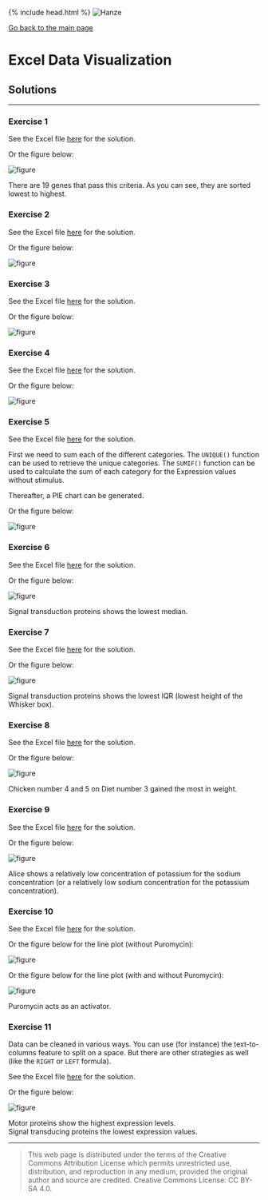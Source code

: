 {% include head.html %}
![Hanze](../hanze/hanze.png)

[Go back to the main page](../index.md)


# Excel Data Visualization

## Solutions

---

### Exercise 1

See the Excel file [here](./files_13_data_visualization_solutions/exercise01/exercise01.xlsx) for the solution.

Or the figure below:

![figure](./files_13_data_visualization_solutions/exercise01/fig01.png)


There are 19 genes that pass this criteria. 
As you can see, they are sorted lowest to highest.

### Exercise 2

See the Excel file [here](./files_13_data_visualization_solutions/exercise02/exercise02.xlsx) for the solution.

Or the figure below:

![figure](./files_13_data_visualization_solutions/exercise02/fig01.png)

### Exercise 3

See the Excel file [here](./files_13_data_visualization_solutions/exercise03/exercise03.xlsx) for the solution.

Or the figure below:

![figure](./files_13_data_visualization_solutions/exercise03/fig01.png)

### Exercise 4

See the Excel file [here](./files_13_data_visualization_solutions/exercise04/exercise04.xlsx) for the solution.

Or the figure below:

![figure](./files_13_data_visualization_solutions/exercise04/fig01.png)


### Exercise 5

See the Excel file [here](./files_13_data_visualization_solutions/exercise05/exercise05.xlsx) for the solution.

First we need to sum each of the different categories.
The `UNIQUE()` function can be used to retrieve the unique categories.
The `SUMIF()` function can be used to calculate the sum of each category for the Expression values without stimulus.

Thereafter, a PIE chart can be generated.

Or the figure below:

![figure](./files_13_data_visualization_solutions/exercise05/fig01.png)


### Exercise 6

See the Excel file [here](./files_13_data_visualization_solutions/exercise06/exercise06.xlsx) for the solution.

Or the figure below:

![figure](./files_13_data_visualization_solutions/exercise06/fig01.png)

Signal transduction proteins shows the lowest median.  

### Exercise 7

See the Excel file [here](./files_13_data_visualization_solutions/exercise07/exercise07.xlsx) for the solution.

Or the figure below:

![figure](./files_13_data_visualization_solutions/exercise07/fig01.png)

Signal transduction proteins shows the lowest IQR (lowest height of the Whisker box).  


### Exercise 8

See the Excel file [here](./files_13_data_visualization_solutions/exercise08/exercise08.xlsx) for the solution.

Or the figure below:

![figure](./files_13_data_visualization_solutions/exercise08/fig01.png)

Chicken number 4 and 5 on Diet number 3 gained the most in weight.  


### Exercise 9

See the Excel file [here](./files_13_data_visualization_solutions/exercise09/exercise09.xlsx) for the solution.

Or the figure below:

![figure](./files_13_data_visualization_solutions/exercise09/fig01.png)

Alice shows a relatively low concentration of potassium for the sodium concentration (or a relatively low sodium concentration for the potassium concentration).  

### Exercise 10

See the Excel file [here](./files_13_data_visualization_solutions/exercise10/exercise10.xlsx) for the solution.

Or the figure below for the line plot (without Puromycin):

![figure](./files_13_data_visualization_solutions/exercise10/fig01.png)

Or the figure below for the line plot (with and without Puromycin):

![figure](./files_13_data_visualization_solutions/exercise10/fig02.png)

Puromycin acts as an activator.

### Exercise 11

Data can be cleaned in various ways. You can use (for instance) the text-to-columns feature to split on a space. But there are other strategies as well (like the `RIGHT` or `LEFT` formula).

See the Excel file [here](./files_13_data_visualization_solutions/exercise11/exercise11.xlsx) for the solution.

Or the figure below:

![figure](./files_13_data_visualization_solutions/exercise11/fig01.png)

Motor proteins show the highest expression levels.  
Signal transducing proteins the lowest expression values.  

---


>This web page is distributed under the terms of the Creative Commons Attribution License which permits unrestricted use, distribution, and reproduction in any medium, provided the original author and source are credited.
>Creative Commons License: CC BY-SA 4.0.

